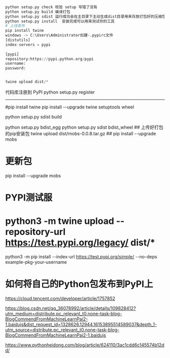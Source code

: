 ### 
```python
python setup.py check 校验 setup 写错了没有
python setup.py build 编译打包
python setup.py sdist 运行成功会在主目录下主动生成dist目录用来存放打包好的压缩包
python setup.py install  安装完成可以用来测试你的工具
# 上线发布
pip install twine
windows -> C:\Users\Administrator创建~.pypirc文件
[distutils]
index-servers = pypi
 
[pypi]
repository:https://pypi.python.org/pypi
username:
password:


twine upload dist/*

```

 代码库注册到 PyPI 
python setup.py register

------------
#pip install twine
pip install --upgrade twine setuptools wheel

python setup.py sdist build

python setup.py bdist_egg
python setup.py sdist bdist_wheel  ##
上传好打包的pip安装包
twine upload dist/mobs-0.0.8.tar.gz ##
pip install --upgrade mobs
# 更新包
pip install --upgrade mobs
# PYPI测试服
# python3 -m twine upload --repository-url https://test.pypi.org/legacy/ dist/*

python3 -m pip install --index-url https://test.pypi.org/simple/ --no-deps example-pkg-your-username

# 如何将自己的Python包发布到PyPI上
https://cloud.tencent.com/developer/article/1757852

https://blog.csdn.net/qq_36078992/article/details/109828412?utm_medium=distribute.pc_relevant_t0.none-task-blog-BlogCommendFromMachineLearnPai2-1.baidujs&dist_request_id=1328626.12944.16153895514589037&depth_1-utm_source=distribute.pc_relevant_t0.none-task-blog-BlogCommendFromMachineLearnPai2-1.baidujs

https://www.pythonheidong.com/blog/article/624110/3ac1cdd6c145574b12dd/